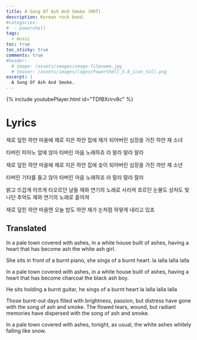 ```yaml
---
title: A Song Of Ash And Smoke (MOT)
description: Korean rock band.
#categories:
#  - powershell
tags:
  - music
toc: true
toc_sticky: true
comments: true
#header:
  # image: /assets/images/image-filename.jpg
  # teaser: /assets/images/logos/PowerShell_5.0_icon_tall.png
excerpt: |
  A Song Of Ash And Smoke.
---
```


{% include youtubePlayer.html id="TDfBXrirv8c" %}

# Lyrics

재로 덮힌 하얀 마을에
재로 지은 하얀 집에
재가 되어버린 심장을 가진
하얀 재 소녀

타버린 피아노 앞에 앉아
타버린 마음 노래하죠
라 랄라 랄라 랄라

재로 덮힌 하얀 마을에
재로 지은 하얀 집에
숯이 되어버린 심장을 가진
까만 재 소년

타버린 기타를 들고 앉아
타버린 마음 노래하죠
라 랄라 랄라 랄라

밝고 뜨겁게 아프게 타오르던 날들
재와 연기의 노래로 사라져
흐르던 눈물도 상처도 빛나던 추억도
재와 연기의 노래로 흩어져

재로 덮힌 하얀 마을엔
오늘 밤도 하얀 재가
눈처럼 하얗게 내리고 있죠

## Translated

In a pale town covered with ashes,
in a white house built of ashes,
having a heart that has become ash
the white ash girl.

She sits in front of a burnt piano,
she sings of a burnt heart.
la lalla lalla lalla

In a pale town covered with ashes,
in a white house built of ashes,
having a heart that has become charcoal
the black ash boy.

He sits holding a burnt guitar,
he sings of a burnt heart
la lalla lalla lalla

Those burnt-out days filled with brightness, passion, but distress
have gone with the song of ash and smoke.
The flowed tears, wound, but radiant memories
have dispersed with the song of ash and smoke.

In a pale town covered with ashes,
tonight, as usual, the white ashes
whitely falling like snow.
